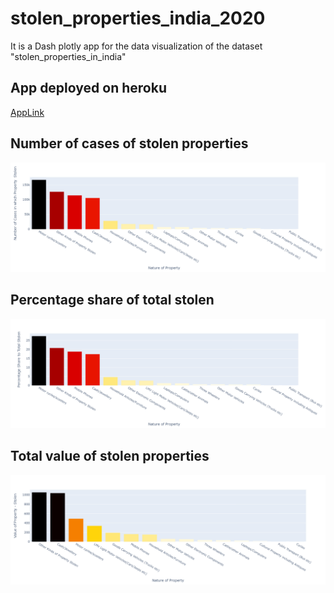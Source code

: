 # stolen_properties_india_2020
It is a Dash plotly app for the data visualization of the dataset "stolen_properties_in_india"

## App deployed on heroku
[AppLink](https://stolen-properties.herokuapp.com/)


## Number of cases of stolen properties

![plot1](https://github.com/singh-hemant/stolen_properties_india_2020/blob/main/stolen_property.png)


## Percentage share of total stolen

![plot2](https://github.com/singh-hemant/stolen_properties_india_2020/blob/main/stolen_property2.png)


## Total value of stolen properties


![plot3](https://github.com/singh-hemant/stolen_properties_india_2020/blob/main/stolen_property3.png)
